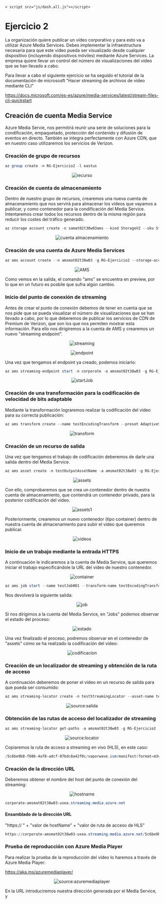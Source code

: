 <!-- DASH-AVC/265 reference implementation -->
    < script src="js/dash.all.js"></script>

# Ejercicio 2

La  organización  quiere  publicar  un  vídeo  corporativo  y  para  esto  va  a  utilizar  Azure Media Services. Debes implementar la infraestructura necesaria para que este vídeo pueda  ser  visualizado  desde  cualquier  dispositivo  (incluyendo  dispositivos  móviles) mediante   Azure  Services.  La  empresa   quiere   llevar  un  control  del  número  de visualizaciones del vídeo que se han llevado a cabo.

Para llevar a cabo el siguiente ejercicio se ha seguido el tutorial de la documentación de micrososft "Hacer streaming de archivos de vídeo mediante CLI"

https://docs.microsoft.com/es-es/azure/media-services/latest/stream-files-cli-quickstart

## Creación de cuenta Media Service

Azure Media Servie, nos permitirá reunir una serie de soluciones para la condificación, empaquetado, protección del contenido y difusión de eventos en directo. También se integra perfectamente con Azure CDN, que en nuestro caso utilizaremos los servicios de Verizon.

### Creación de grupo de recursos

```PowerShell
az group create -n RG-Ejercicio2 -l eastus
```

<p align="center">
<a><img src="https://i.imgur.com/4y31fV4h.png" title="recurso" /></a>
</p>

### Creación de cuenta de almacenamiento

Dentro de nuestro grupo de recursos, crearemos una nueva cuenta de almacenamiento que nos servirá para almacenar los vídeos que vayamos a publicar, y como contenedor para la condificación del Media Service. Intentaremos crear todos los recursos dentro de la misma región para reducir los costes del tráfico generado.

```PowerShell
az storage account create -n samat02t38w03ams --kind StorageV2 --sku Standard_LRS -l eastus -g RG-Ejercicio2
```
<p align="center">
<a><img src="https://i.imgur.com/8y8YIRQh.png" title="cuenta almacenamiento" /></a>
</p>

### Creación de una cuenta de Azure Media Services

```PowerShell
az ams account create --n amsmat02t38w03 -g RG-Ejercicio2 --storage-account samat02t38w03ams -l eastus
```
<p align="center">
<a><img src="https://i.imgur.com/a31xoiHh.png" title="AMS" /></a>
</p>

Como vemos en la salida, el comando "ams" se encuentra en preview, por lo que en un futuro es posbile que sufra algún cambio.

### Inicio del punto de conexión de streaming

Antes de crear el punto de conexión debemos de tener en cuenta que se nos pide que se pueda visualizar el número de visualizaciones que se han llevado a cabo, por lo que deberemos de publicar los servicios de CDN de Premium de Verizon, que son los que nos permiten mostrar esta información. Para ello nos dirigiremos a la cuenta de AMS y crearemos un nuevo "streaming endpoint".

<p align="center">
  <a><img src="https://i.imgur.com/itqkmlMh.png" title="streaming" /></a>
</p>

<p align="center">
  <a><img src="https://i.imgur.com/fEcwdFih.png" title="endpoint" /></a>
</p>

Una vez que tengamos el endpoint ya creado, podemos iniciarlo:

```PowerShell
az ams streaming-endpoint start -n corporate -a amsmat02t38w03 -g RG-Ejercicio2
```
<p align="center">
  <a><img src="https://i.imgur.com/lRgwFFkh.png" title="startJob" /></a>
</p>

### Creación de una transformación para la codificación de velocidad de bits adaptable

Mediante la transformación lograremos realizar la codificación del vídeo para su correcta publicación:

```PowerShell
az ams transform create --name testEncodingTransform --preset AdaptiveStreaming --description 'a simple Transform for Adaptive Bitrate Encoding' -g RG-Ejercicio2 -a amsmat02t38w03
```
<p align="center">
  <a"><img src="https://i.imgur.com/mUvCDhYh.png" title="transform" /></a>
</p>

### Creación de un recurso de salida

Una vez que tengamos el trabajo de codificación deberemos de darle una salida dentro del Media Service.

```PowerShell
az ams asset create -n testOutputAssetName -a amsmat02t38w03 -g RG-Ejercicio2
```

<p align="center">
  <a><img src="https://i.imgur.com/lQXQvZsh.png" title="assets" /></a>
</p>

Con ello, comprobaremos que se crea un contenedor dentro de nuestra cuenta de almacenamiento, que contendrá un contenedor privado, para la posterior codificación del vídeo.

<p align="center">
  <a><img src="https://i.imgur.com/fsL1jAPh.png" title="assets1" /></a>
</p>

Posteriormente, crearemos un nuevo contenedor (tipo container) dentro de nuestra cuenta de almacenamiento para subir el video que queremos publicar.

<p align="center">
  <a><img src="https://i.imgur.com/GUaMjjch.png" title="videos" /></a>
</p>

### Inicio de un trabajo mediante la entrada HTTPS

A continuación le indicaremos a la cuenta de Media Service, que queremos iniciar el trabajo especificándole la URL del video de nuestro contenedor.

<p align="center">
  <a><img src="https://i.imgur.com/U4kPaIHh.png" title="container" /></a>
</p>

```PowerShell
az ams job start --name testJob001 --transform-name testEncodingTransform --base-uri 'https://samat02t38w03ams.blob.core.windows.net/videos/' --files 'vaporwave.mp4' --output-assets testOutputAssetName= -a amsmat02t38w03 -g RG-Ejercicio2
```
Nos devolverá la siguiente salida:

<p align="center">
  <a><img src="https://i.imgur.com/gi2a1Bdh.png" title="job" /></a>
</p>

Si nos dirigimos a la cuenta del Media Service, en "Jobs" podemos observar el estado del proceso:

<p align="center">
  <a><img src="https://i.imgur.com/A5hFxueh.png" title="estado" /></a>
</p>

Una vez finalizado el proceso, podremos observar en el contenedor de "assets" cómo se ha realizado la codificación del video:

<p align="center">
  <a><img src="https://i.imgur.com/WEBA0Wgh.png" title="codificacion" /></a>
</p>

### Creación de un localizador de streaming y obtención de la ruta de acceso

A continuación deberemos de poner el vídeo en un recurso de salida para que pueda ser consumido:

```PowerShell
az ams streaming-locator create -n testStreamingLocator --asset-name testOutputAssetName --streaming-policy-name Predefined_ClearStreamingOnly  -g RG-Ejercicio2 -a amsmat02t38w03
```
<p align="center">
  <a><img src="https://i.imgur.com/9X2kHP7h.png" title="source:salida" /></a>
</p>

### Obtención de las rutas de acceso del localizador de streaming

```PowerShell
az ams streaming-locator get-paths -a amsmat02t38w03 -g RG-Ejercicio2 -n testStreamingLocator
```
<p align="center">
  <a><img src="https://i.imgur.com/ie9jXbqh.png" title="source:locator" /></a>
</p>

Copiaremos la ruta de acceso a streaming en vivo (HLS), en este caso:

```PowerShell
/5c6be9b8-f606-4af8-adcf-07bdc8a42f0c/vaporwave.ism/manifest(format=m3u8-aapl)
```

### Creación de la dirección URL

Deberemos obtener el nombre del host del punto de conexión del streaming:

<p align="center">
  <a><img src="https://i.imgur.com/QQQBAN8.png" title="hostname" /></a>
</p>

```PowerShell
corporate-amsmat02t38w03-usea.streaming.media.azure.net
```

#### Ensamblado de la dirección URL

"https:// " + "valor de hostName" + "valor de ruta de acceso de HLS"

```PowerShell
https://corporate-amsmat02t38w03-usea.streaming.media.azure.net/5c6be9b8-f606-4af8-adcf-07bdc8a42f0c/vaporwave.ism/manifest(format=m3u8-aapl)
```

### Prueba de reproducción con Azure Media Player

Para realizar la prueba de la reproducción del vídeo lo haremos a través de Azure Media Player:

https://aka.ms/azuremediaplayer/

<p align="center">
  <a><img src="https://i.imgur.com/U4M4uFD.png" title="source:azuremediaplayer" /></a>
</p>

En la URL introduciremos nuestra dirección generada por el Media Service, y

<script>
    // setup the video element and attach it to the Dash player
    function setupVideo() {
      var url = "https://corporate-amsmat02t38w03-usea.streaming.media.azure.net/5c6be9b8-f606-4af8-adcf-07bdc8a42f0c/vaporwave.ism/manifest(format=m3u8-aapl)";
      var context = new Dash.di.DashContext();
      var player = new MediaPlayer(context);
                      player.startup();
                      player.attachView(document.querySelector("#videoplayer"));
                      player.attachSource(url);
    }
    </script>
